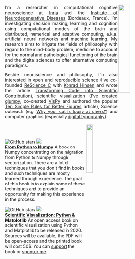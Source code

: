 <p align="justify">
<img src="https://raw.githubusercontent.com/rougier/scientific-visualization-book/master/images/cover.png" width="27%" align="right"/>
  I’m a researcher in computational cognitive neuroscience at <a href="https://www.inria.fr/en/">Inria</a> and the
<a href="http://www.imn-bordeaux.org/en/">Institute of Neurodegenerative Diseases</a> (Bordeaux, France). I’m investigating
decision making, learning and cognition using computational models of the brain
and distributed, numerical and adaptive computing, a.k.a. artificial neural
networks and machine learning. My research aims to irrigate the fields of
philosophy with regard to the mind-body problem, medicine to account for the
normal and pathological functioning of the brain and the digital sciences to
offer alternative computing paradigms.</p>

<p align="justify">
Beside neuroscience and philosophy, I’m also interested in open and
reproducible science (I’ve co-founded <a href="https://rescience.github.io">ReScience C</a> with <a href="http://khinsen.net/">Konrad Hinsen</a> and
wrote the article <a href="https://www.frontiersin.org/articles/10.3389/fninf.2017.00069/full">Transforming Code into Scientific Contribution</a>), scientific
visualization (I’ve created <a href="https://glumpy.github.io">glumpy</a>, co-created <a href="http://vispy.org">VisPy</a> and authored the
popular <a href="https://journals.plos.org/ploscompbiol/article?id=10.1371/journal.pcbi.1003833">Ten Simple Rules for Better Figures</a> article), Science outreach
(e.g. <a href="https://theconversation.com/why-your-cat-is-lousy-at-chess-yet-way-smarter-than-even-the-most-advanced-ai-125581">
Why your cat is lousy at chess?</a>) and computer graphics (especially <a href="https://fr.slideshare.net/NicolasRougier1/siggraph-2018-digital-typography">digital
typography</a>).<br/><br/>

<img src="https://raw.githubusercontent.com/rougier/rougier/master/rougier.png" width="20%" align="right"/>

</p><br/>


![GitHub stars](https://img.shields.io/github/stars/rougier/from-python-to-numpy?style=social)
![](https://img.shields.io/badge/Scientific_Python-Volume_I-orange?style=flat)  
[**From Python to Numpy**](https://www.labri.fr/perso/nrougier/from-python-to-numpy/) A book on Numpy concentrating on the migration from Python to Numpy through vectorization. There are a lot of techniques that you don't find in books and such techniques are mostly learned through experience. The goal of this book is to explain some of these techniques and to provide an opportunity for making this experience in the process.

![GitHub stars](https://img.shields.io/github/stars/rougier/scientific-visualization-book?style=social)
![](https://img.shields.io/badge/Scientific_Python-Volume_II-orange?style=flat)  
[**Scientific Visualization: Python & Matplotlib**](https://github.com/rougier/scientific-visualization-book) An open access book on scientific visualization using Python and Matplotlib to be released in 2020. Sources will be available, the PDF will be open-access and the printed book will cost 50$. You can [support](https://www.paypal.me/NicolasPRougier/25) the book or [sponsor me](https://github.com/sponsors/rougier).



